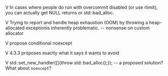 V In cases where people do run with overcommit disabled (or use rlimit), you can actually get NULL returns or std::bad_alloc. 


V Trying to report and handle heap exhaustion (OOM) by throwing a heap-allocated exceptionis inherently problematic. 
  -- nonsense on custom allocator
  
V  propose conditional noexcept
  
 V 4.3.3 proposes exactly what it says it wants to avoid
  
V  std::set_new_handler([]{throw std::bad_alloc();}); -- a proposed solution? What about `noexcept`?

